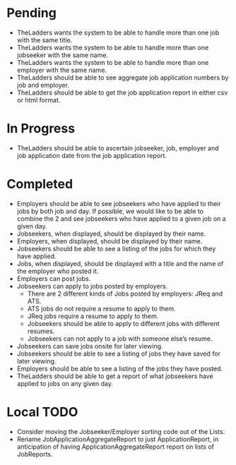 # Pending

+ TheLadders wants the system to be able to handle more than one job with the same title.
+ TheLadders wants the system to be able to handle more than one jobseeker with the same name.
+ TheLadders wants the system to be able to handle more than one employer with the same name.
+ TheLadders should be able to see aggregate job application numbers by job and employer.
+ TheLadders should be able to get the job application report in either csv or html format.

# In Progress

+ TheLadders should be able to ascertain jobseeker, job, employer and job application date from the job application report.

# Completed

+ Employers should be able to see jobseekers who have applied to their jobs by both job and day. If possible, we would like to be able to combine the 2 and see jobseekers who have applied to a given job on a given day.
+ Jobseekers, when displayed, should be displayed by their name.
+ Employers, when displayed, should be displayed by their name.
+ Jobseekers should be able to see a listing of the jobs for which they have applied.
+ Jobs, when displayed, should be displayed with a title and the name of the employer who posted it.
+ Employers can post jobs.
+ Jobseekers can apply to jobs posted by employers.
    + There are 2 different kinds of Jobs posted by employers: JReq and ATS.
    + ATS jobs do not require a resume to apply to them.
    + JReq jobs require a resume to apply to them.
    + Jobseekers should be able to apply to different jobs with different resumes.
    + Jobseekers can not apply to a job with someone else’s resume.
+ Jobseekers can save jobs onsite for later viewing.
+ Jobseekers should be able to see a listing of jobs they have saved for later viewing.
+ Employers should be able to see a listing of the jobs they have posted.
+ TheLadders should be able to get a report of what jobseekers have applied to jobs on any given day.

# Local TODO

+ Consider moving the Jobseeker/Employer sorting code out of the Lists.
+ Rename JobApplicationAggregateReport to just ApplicationReport, in anticipation of having ApplicationAggregateReport report on lists of JobReports.
